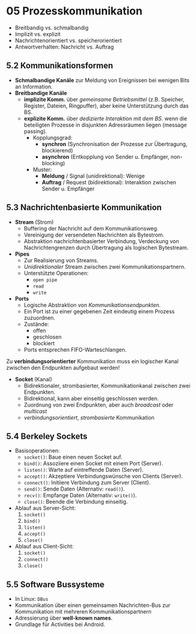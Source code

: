 # 05 Prozesskommunikation
* Breitbandig vs. schmalbandig
* Implizit vs. explizit
* Nachrichtenorientiert vs. speicherorientiert
* Antwortverhalten: Nachricht vs. Auftrag

## 5.2 Kommunikationsformen
* **Schmalbandige Kanäle** zur Meldung von Ereignissen bei wenigen Bits an Information.
* **Breitbandige Kanäle**
    * **implizite Komm.** über *gemeinsame Betriebsmittel* (z.B. Speicher, Register, Dateien, Ringpuffer), aber keine Unterstützung durch das BS.
    * **explizite Komm.** über *dedizierte Interaktion mit dem BS*. wenn die beteiligten Prozesse in disjunkten Adressräumen liegen (message passing).
        * Kopplungsgrad:
            * **synchron** (Synchronisation der Prozesse zur Übertragung, blockierend)
            * **asynchron** (Entkopplung von Sender u. Empfänger, non-blocking)
        * Muster:
            * **Meldung** / Signal (unidirektional): Wenige 
            * **Auftrag** / Request (bidirektional): Interaktion zwischen Sender u. Empfänger

## 5.3 Nachrichtenbasierte Kommunikation
* **Stream** (Strom)
    * Buffering der Nachricht auf dem Kommunikationsweg.
    * Vereinigung der versendeten Nachrichten als Bytestrom.
    * Abstraktion nachrichtenbasierter Verbindung, Verdeckung von Nachrichtengrenzen durch Übertragung als logischen Bytestream.
* **Pipes**
    * Zur Realisierung von Streams.
    * *Unidirektionaler* Stream zwischen zwei Kommunikationspartnern.
    * Unterstützte Operationen:
        * `open pipe`
        * `read`
        * `write`
* **Ports**
    * Logische Abstraktion von *Kommunikationsendpunkten*.
    * Ein Port ist zu einer gegebenen Zeit eindeutig einem Prozess zuzuordnen. 
    * Zustände:
        * offen
        * geschlosen
        * blockiert
    * Ports entsprechen FIFO-Warteschlangen.

Zu **verbindungsorientierter** Kommunikation muss ein logischer Kanal zwischen den Endpunkten aufgebaut werden!
* **Socket** (Kanal)
    * Bidirektionaler, strombasierter, Kommunikationkanal zwischen zwei Endpunkten.
    * Bidirektional, kann aber einseitig geschlossen werden. 
    * Zuordnung von zwei Endpunkten, aber auch *broadcast* oder *multicast*
    * *verbindungsorientiert*, *strombasierte* Kommunikation

## 5.4 Berkeley Sockets
* Basisoperationen:
    * `socket()`: Baue einen neuen Socket auf.
    * `bind()`: Assoziiere einen Socket mit einem Port (Server).
    * `listen()`: Warte auf eintreffende Daten (Server).
    * `accept()`: Akzeptiere Verbindungswünsche von Clients (Server).
    * `connect()`: Initiiere Verbindung zum Server (Client).
    * `send()`: Sende Daten (Alternativ: `read()`).
    * `recv()`: Empfange Daten (Alternativ: `write()`).
    * `close()`: Beende die Verbindung einseitig.
* Ablauf aus Server-Sicht:
    1. `socket()`
    2. `bind()`
    3. `listen()`
    4. `accept()`
    5. `close()`
* Ablauf aus Client-Sicht:
    1. `socket()`
    2. `connect()`
    3. `close()`

## 5.5 Software Bussysteme
* In Linux: `DBus`
* Kommunikation über einen gemeinsamen Nachrichten-Bus zur Kommunikation mit mehreren Kommunikationspartnern
* Adressierung über **well-known names**.
* Grundlage für Activities bei Android.